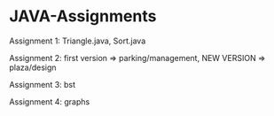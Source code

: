 # JAVA-Assignments

Assignment 1: Triangle.java, Sort.java

Assignment 2: first version => parking/management, 
NEW VERSION => plaza/design

Assignment 3: bst

Assignment 4: graphs
